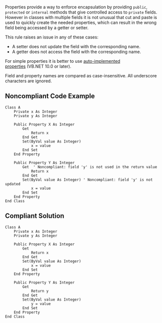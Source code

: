 
Properties provide a way to enforce encapsulation by providing `public`, `protected` or `internal` methods that give controlled access to `private` fields. However in classes with multiple fields it is not unusual that cut and paste is used to quickly create the needed properties, which can result in the wrong field being accessed by a getter or setter.

This rule raises an issue in any of these cases:

- A setter does not update the field with the corresponding name.
- A getter does not access the field with the corresponding name.


For simple properties it is better to use [auto-implemented<br>properties](https://docs.microsoft.com/en-us/dotnet/visual-basic/programming-guide/language-features/procedures/auto-implemented-properties) (VB.NET 10.0 or later).

Field and property names are compared as case-insensitive. All underscore characters are ignored.

## Noncompliant Code Example


    Class A
        Private x As Integer
        Private y As Integer
    
        Public Property X As Integer
            Get
                Return x
            End Get
            Set(ByVal value As Integer)
                x = value
            End Set
        End Property
    
        Public Property Y As Integer
            Get  ' Noncompliant: field 'y' is not used in the return value
                Return x
            End Get
            Set(ByVal value As Integer) ' Noncompliant: field 'y' is not updated
                x = value
            End Set
        End Property
    End Class


## Compliant Solution


    Class A
        Private x As Integer
        Private y As Integer
    
        Public Property X As Integer
            Get
                Return x
            End Get
            Set(ByVal value As Integer)
                x = value
            End Set
        End Property
    
        Public Property Y As Integer
            Get
                Return y
            End Get
            Set(ByVal value As Integer)
                y = value
            End Set
        End Property
    End Class

